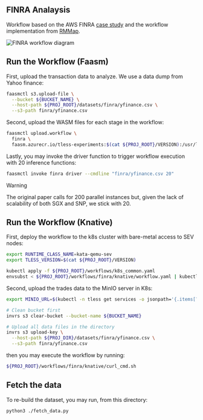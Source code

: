 ## FINRA Analaysis

Workflow based on the AWS FINRA [case study](
https://aws.amazon.com/solutions/case-studies/finra-data-validation/) and the
workflow implementation from [RMMap](
https://dl.acm.org/doi/abs/10.1145/3627703.3629568).

![FINRA workflow diagram](./serverless_workflows_finra.png)

## Run the Workflow (Faasm)

First, upload the transaction data to analyze. We use a data dump from Yahoo
finance:

```bash
faasmctl s3.upload-file \
  --bucket ${BUCKET_NAME} \
  --host-path ${PROJ_ROOT}/datasets/finra/yfinance.csv \
  --s3-path finra/yfinance.csv
```

Second, upload the WASM files for each stage in the workflow:

```bash
faasmctl upload.workflow \
  finra \
  faasm.azurecr.io/tless-experiments:$(cat ${PROJ_ROOT}/VERSION):/usr/local/faasm/wasm/finra
```

Lastly, you may invoke the driver function to trigger workflow execution
with 20 inference functions:

```bash
faasmctl invoke finra driver --cmdline "finra/yfinance.csv 20"
```

> [!WARNING]
> The original paper calls for 200 parallel instances but, given the lack of
> scalability of both SGX and SNP, we stick with 20.

## Run the Workflow (Knative)

First, deploy the workflow to the k8s cluster with bare-metal access to SEV nodes:

```bash
export RUNTIME_CLASS_NAME=kata-qemu-sev
export TLESS_VERSION=$(cat ${PROJ_ROOT}/VERSION)

kubectl apply -f ${PROJ_ROOT}/workflows/k8s_common.yaml
envsubst < ${PROJ_ROOT}/workflows/finra/knative/workflow.yaml | kubectl apply -f -
```

Second, upload the trades data to the MinIO server in K8s:

```bash
export MINIO_URL=$(kubectl -n tless get services -o jsonpath='{.items[?(@.metadata.name=="minio")].spec.clusterIP}')

# Clean bucket first
invrs s3 clear-bucket --bucket-name ${BUCKET_NAME}

# Upload all data files in the directory
invrs s3 upload-key \
  --host-path ${PROJ_DIR}/datasets/finra/yfinance.csv \
  --s3-path finra/yfinance.csv
```

then you may execute the workflow by running:

```bash
${PROJ_ROOT}/workflows/finra/knative/curl_cmd.sh
```

## Fetch the data

To re-build the dataset, you may run, from this directory:

```bash
python3 ./fetch_data.py
```
